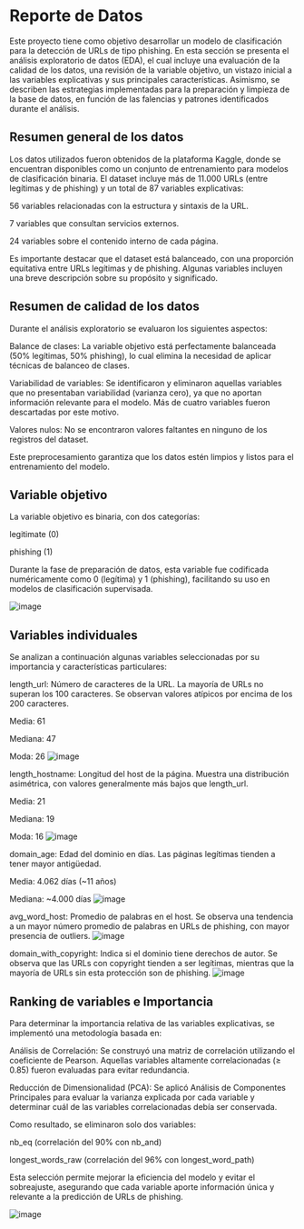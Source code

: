 # Reporte de Datos

Este proyecto tiene como objetivo desarrollar un modelo de clasificación para la detección de URLs de tipo phishing. En esta sección se presenta el análisis exploratorio de datos (EDA), el cual incluye una evaluación de la calidad de los datos, una revisión de la variable objetivo, un vistazo inicial a las variables explicativas y sus principales características. Asimismo, se describen las estrategias implementadas para la preparación y limpieza de la base de datos, en función de las falencias y patrones identificados durante el análisis.


## Resumen general de los datos
Los datos utilizados fueron obtenidos de la plataforma Kaggle, donde se encuentran disponibles como un conjunto de entrenamiento para modelos de clasificación binaria. El dataset incluye más de 11.000 URLs (entre legítimas y de phishing) y un total de 87 variables explicativas:

56 variables relacionadas con la estructura y sintaxis de la URL.

7 variables que consultan servicios externos.

24 variables sobre el contenido interno de cada página.

Es importante destacar que el dataset está balanceado, con una proporción equitativa entre URLs legítimas y de phishing. Algunas variables incluyen una breve descripción sobre su propósito y significado.

## Resumen de calidad de los datos

Durante el análisis exploratorio se evaluaron los siguientes aspectos:

Balance de clases: La variable objetivo está perfectamente balanceada (50% legítimas, 50% phishing), lo cual elimina la necesidad de aplicar técnicas de balanceo de clases.

Variabilidad de variables: Se identificaron y eliminaron aquellas variables que no presentaban variabilidad (varianza cero), ya que no aportan información relevante para el modelo. Más de cuatro variables fueron descartadas por este motivo.

Valores nulos: No se encontraron valores faltantes en ninguno de los registros del dataset.

Este preprocesamiento garantiza que los datos estén limpios y listos para el entrenamiento del modelo.

## Variable objetivo

La variable objetivo es binaria, con dos categorías:

legitimate (0)

phishing (1)

Durante la fase de preparación de datos, esta variable fue codificada numéricamente como 0 (legítima) y 1 (phishing), facilitando su uso en modelos de clasificación supervisada.

![image](https://github.com/user-attachments/assets/d9972924-27e6-4142-9a7e-518842673650)



## Variables individuales
Se analizan a continuación algunas variables seleccionadas por su importancia y características particulares:

length_url: Número de caracteres de la URL. La mayoría de URLs no superan los 100 caracteres. Se observan valores atípicos por encima de los 200 caracteres.

Media: 61

Mediana: 47

Moda: 26
![image](https://github.com/user-attachments/assets/154b5f84-6567-44f3-ad4a-70497ef21131)


length_hostname: Longitud del host de la página. Muestra una distribución asimétrica, con valores generalmente más bajos que length_url.

Media: 21

Mediana: 19

Moda: 16
![image](https://github.com/user-attachments/assets/78bcb3aa-96d0-44b4-89a5-a6602d626ac9)

domain_age: Edad del dominio en días. Las páginas legítimas tienden a tener mayor antigüedad.

Media: 4.062 días (~11 años)

Mediana: ~4.000 días
![image](https://github.com/user-attachments/assets/82410f71-5d35-4cca-841f-71e0eff82452)


avg_word_host: Promedio de palabras en el host. Se observa una tendencia a un mayor número promedio de palabras en URLs de phishing, con mayor presencia de outliers.
![image](https://github.com/user-attachments/assets/8059d1ef-7c43-4eed-91b7-acf9bc1bc624)

domain_with_copyright: Indica si el dominio tiene derechos de autor. Se observa que las URLs con copyright tienden a ser legítimas, mientras que la mayoría de URLs sin esta protección son de phishing.
![image](https://github.com/user-attachments/assets/8ed5998c-edf8-4d9b-80d3-411ae078d2a9)

## Ranking de variables e Importancia
Para determinar la importancia relativa de las variables explicativas, se implementó una metodología basada en:

Análisis de Correlación: Se construyó una matriz de correlación utilizando el coeficiente de Pearson. Aquellas variables altamente correlacionadas (≥ 0.85) fueron evaluadas para evitar redundancia.

Reducción de Dimensionalidad (PCA): Se aplicó Análisis de Componentes Principales para evaluar la varianza explicada por cada variable y determinar cuál de las variables correlacionadas debía ser conservada.

Como resultado, se eliminaron solo dos variables:

nb_eq (correlación del 90% con nb_and)

longest_words_raw (correlación del 96% con longest_word_path)

Esta selección permite mejorar la eficiencia del modelo y evitar el sobreajuste, asegurando que cada variable aporte información única y relevante a la predicción de URLs de phishing.

![image](https://github.com/user-attachments/assets/5675e542-bfd1-4799-891e-a473b94c7e5a)

